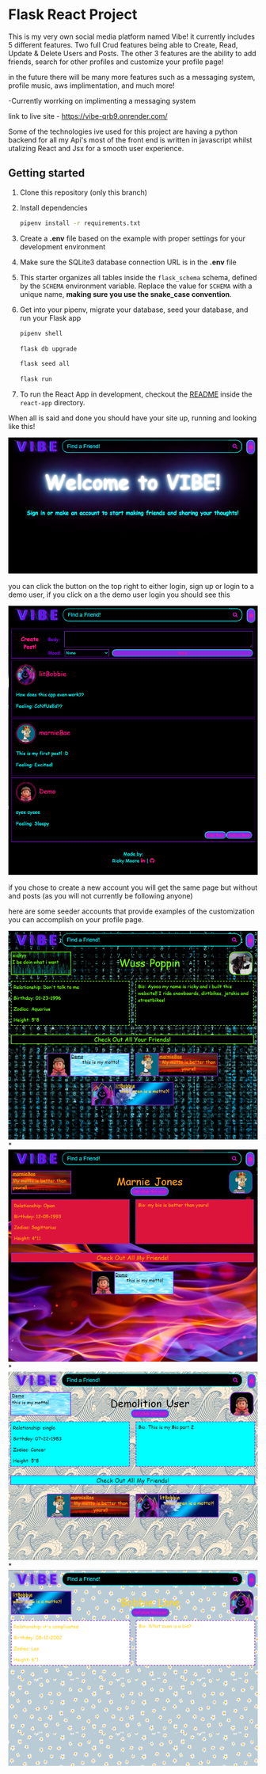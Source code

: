 # Flask React Project

This is my very own social media platform named Vibe!
it currently includes 5 different features.
Two full Crud features being able to Create, Read, Update & Delete Users and Posts.
The other 3 features are the ability to add friends, search for other profiles and customize your
profile page!

in the future there will be many more features such as a messaging system, profile music, aws implimentation, and much more!

-Currently worrking on implimenting a messaging system

link to live site - https://vibe-qrb9.onrender.com/

Some of the technologies ive used for this project are having a python backend for all my Api's
most of the front end is written in javascript whilst utalizing React and Jsx for a smooth
user experience.


## Getting started
1. Clone this repository (only this branch)

2. Install dependencies

      ```bash
      pipenv install -r requirements.txt
      ```

3. Create a **.env** file based on the example with proper settings for your
   development environment

4. Make sure the SQLite3 database connection URL is in the **.env** file

5. This starter organizes all tables inside the `flask_schema` schema, defined
   by the `SCHEMA` environment variable.  Replace the value for
   `SCHEMA` with a unique name, **making sure you use the snake_case
   convention**.

6. Get into your pipenv, migrate your database, seed your database, and run your Flask app

   ```bash
   pipenv shell
   ```

   ```bash
   flask db upgrade
   ```

   ```bash
   flask seed all
   ```

   ```bash
   flask run
   ```

7. To run the React App in development, checkout the [README](./react-app/README.md) inside the `react-app` directory.

When all is said and done you should have your site up, running and looking like this!

![](vibe-home-page.png)

you can click the button on the top right to either login, sign up or login to a demo user,
if you click on a the demo user login you should see this

![](vibe-posts-page.png)

if you chose to create a new account you will get the same page but without and posts (as you will not currently be following anyone)

here are some seeder accounts that provide examples of the customization you can accomplish on your profile page.

![](vibe-xickyy-prof.png)
*
![](vibe-marnie-prof.png)
*
![](vibe-demo-prof.png)
*
![](vibe-bobbie-prof.png)

